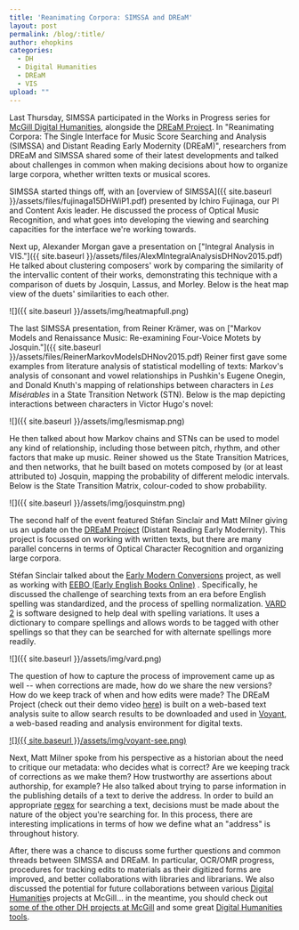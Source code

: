 ```yaml
---
title: 'Reanimating Corpora: SIMSSA and DREaM'
layout: post
permalink: /blog/:title/
author: ehopkins
categories:
  - DH
  - Digital Humanities
  - DREaM
  - VIS
upload: ""
---
```


Last Thursday, SIMSSA participated in the Works in Progress series for [McGill Digital Humanities](http://digihum.mcgill.ca/), alongside the [DREaM Project](http://earlymodernconversions.com/introducing-dream/). In "Reanimating Corpora: The Single Interface for Music Score Searching and Analysis (SIMSSA) and Distant Reading Early Modernity (DREaM)", researchers from DREaM and SIMSSA shared some of their latest developments and talked about challenges in common when making decisions about how to organize large corpora, whether written texts or musical scores.

SIMSSA started things off, with an [overview of SIMSSA]({{ site.baseurl }}/assets/files/fujinaga15DHWiP1.pdf) presented by Ichiro Fujinaga, our PI and Content Axis leader. He discussed the process of Optical Music Recognition, and what goes into developing the viewing and searching capacities for the interface we're working towards.

Next up, Alexander Morgan gave a presentation on ["Integral Analysis in VIS."]({{ site.baseurl }}/assets/files/AlexMIntegralAnalysisDHNov2015.pdf) He talked about clustering composers' work by comparing the similarity of the intervallic content of their works, demonstrating this technique with a comparison of duets by Josquin, Lassus, and Morley. Below is the heat map view of the duets' similarities to each other.

![]({{ site.baseurl }}/assets/img/heatmapfull.png)

The last SIMSSA presentation, from Reiner Krämer, was on ["Markov Models and Renaissance Music: Re-examining Four-Voice Motets by Josquin."]({{ site.baseurl }}/assets/files/ReinerMarkovModelsDHNov2015.pdf)  Reiner first gave some examples from literature analysis of statistical modelling of texts: Markov's analysis of consonant and vowel relationships in Pushkin's Eugene Onegin, and Donald Knuth's mapping of relationships between characters in _Les Misérables_ in a State Transition Network (STN). Below is the map depicting interactions between characters in Victor Hugo's novel:

![]({{ site.baseurl }}/assets/img/lesmismap.png)

He then talked about how Markov chains and STNs can be used to model any kind of relationship, including those between pitch, rhythm, and other factors that make up music. Reiner showed us the State Transition Matrices, and then networks, that he built based on motets composed by (or at least attributed to) Josquin, mapping the probability of different melodic intervals. Below is the State Transition Matrix, colour-coded to show probability.

![]({{ site.baseurl }}/assets/img/josquinstm.png)

The second half of the event featured Stéfan Sinclair and Matt Milner giving us an update on the [DREaM Project](http://earlymodernconversions.com/introducing-dream/) (Distant Reading Early Modernity). This project is focussed on working with written texts, but there are many parallel concerns in terms of Optical Character Recognition and organizing large corpora.

Stéfan Sinclair talked about the [Early Modern Conversions](http://earlymodernconversions.com/) project, as well as working with [EEBO (Early English Books Online)](http://eebo.chadwyck.com/home) . Specifically, he discussed the challenge of searching texts from an era before English spelling was standardized, and the process of spelling normalization. [VARD 2](http://ucrel.lancs.ac.uk/vard/about/) is software designed to help deal with spelling variations. It uses a dictionary to compare spellings and allows words to be tagged with other spellings so that they can be searched for with alternate spellings more readily.

![]({{ site.baseurl }}/assets/img/vard.png)

The question of how to capture the process of improvement came up as well -- when corrections are made, how do we share the new versions? How do we keep track of when and how edits were made? The DREaM Project (check out their demo video [here](http://earlymodernconversions.com/digital-humanities/demo-video-for-the-dream-project/)) is built on a web-based text analysis suite to allow search results to be downloaded and used in [Voyant](http://voyant-tools.org/), a web-based reading and analysis environment for digital texts.

[![]({{ site.baseurl }}/assets/img/voyant-see.png)](http://voyant-tools.org/)

Next, Matt Milner spoke from his perspective as a historian about the need to critique our metadata: who decides what is correct? Are we keeping track of corrections as we make them? How trustworthy are assertions about authorship, for example? He also talked about trying to parse information in the publishing details of a text to derive the address. In order to build an appropriate [regex](https://en.wikipedia.org/wiki/Regular_expression) for searching a text, decisions must be made about the nature of the object you're searching for. In this process, there are interesting implications in terms of how we define what an "address" is throughout history.

After, there was a chance to discuss some further questions and common threads between SIMSSA and DREaM. In particular, OCR/OMR progress, procedures for tracking edits to materials as their digitized forms are improved, and better collaborations with libraries and librarians. We also discussed the potential for future collaborations between various [Digital Humanitie](http://digihum.mcgill.ca/)s projects at McGill... in the meantime, you should check out [some of the other DH projects at McGill](http://digihum.mcgill.ca/) and some great [Digital Humanities tools](http://digihum.mcgill.ca/resources/tools/).
